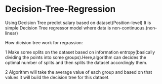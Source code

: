 # Decision-Tree-Regression

Using Decision Tree predict salary based on dataset(Position-level)
It is simple Decision Tree regressor model where data is non-continuous.(non-linear)

How dicision tree work for regrassion:

1   Make some splits on the dataset based on information entropy(basically dividing the points into some groups).Here,algorithm can decides the optimal number of splits and then splits the dataset accordingly them.

2   Algorithm will take the average value of each group and based on that values it will build the decision tree for this dataset.
